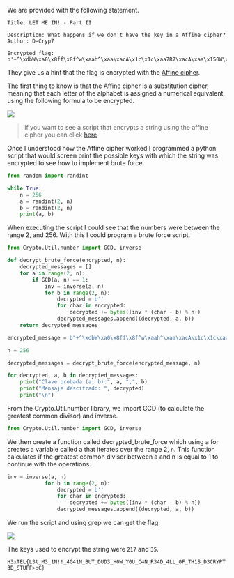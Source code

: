 We are provided with the following statement.

```
Title: LET ME IN! - Part II

Description: What happens if we don't have the key in a Affine cipher?
Author: D-Cryp7

Encrypted flag: b'+^\xdbW\xa0\x8ff\x8f^w\xaah^\xaa\xacA\x1c\x1c\xaa7R7\xacA\xaa\x150W\xaa\xc70\xc7^\xaa+\xd3\xe2\xaa\x94\xd30\xaa\xee7A\xaa\xa5^7\xc7\xaa7\x8f\x8f\xaa\xd3y\xaaW+\xac~\xaa\xc7^\xee\xa5\x94\xf3W^\xc7\xaa~W0yy\xb1M\xee\x18'
```

They give us a hint that the flag is encrypted with the [Affine cipher](https://en.wikipedia.org/wiki/Affine_cipher).

The first thing to know is that the Affine cipher is a substitution cipher, meaning that each letter of the alphabet is assigned a numerical equivalent, using the following formula to be encrypted.

![](https://i.imgur.com/YY1bUJW.png)

> if you want to see a script that encrypts a string using the affine cipher you can click [here](https://gist.github.com/D-Cryp7/391f170e6e57b16b4750203e39379297#file-1-introduction-to-cryptography-ipynb)

Once I understood how the Affine cipher worked I programmed a python script that would screen print the possible keys with which the string was encrypted to see how to implement brute force.

``` python
from random import randint

while True:
    n = 256
    a = randint(2, n)
    b = randint(2, n)
    print(a, b)
```

When executing the script I could see that the numbers were between the range 2, and 256. With this I could program a brute force script.

``` python
from Crypto.Util.number import GCD, inverse

def decrypt_brute_force(encrypted, n):
    decrypted_messages = []
    for a in range(2, n):
        if GCD(a, n) == 1:
            inv = inverse(a, n)
            for b in range(2, n):
                decrypted = b''
                for char in encrypted:
                    decrypted += bytes([inv * (char - b) % n])
                decrypted_messages.append((decrypted, a, b))
    return decrypted_messages

encrypted_message = b"+^\xdbW\xa0\x8ff\x8f^w\xaah^\xaa\xacA\x1c\x1c\xaa7R7\xacA\xaa\x150W\xaa\xc70\xc7^\xaa+\xd3\xe2\xaa\x94\xd30\xaa\xee7A\xaa\xa5^7\xc7\xaa7\x8f\x8f\xaa\xd3y\xaaW+\xac~\xaa\xc7^\xee\xa5\x94\xf3W^\xc7\xaa~W0yy\xb1M\xee\x18"

n = 256

decrypted_messages = decrypt_brute_force(encrypted_message, n)

for decrypted, a, b in decrypted_messages:
    print("Clave probada (a, b):", a, ",", b)
    print("Mensaje descifrado: ", decrypted)
    print("\n")

```

From the Crypto.Util.number library, we import GCD (to calculate the greatest common divisor) and inverse.

``` python
from Crypto.Util.number import GCD, inverse
```
We then create a function called decrypted_brute_force which using a for creates a variable called a that iterates over the range 2, `n`. This function calculates if the greatest common divisor between a and n is equal to 1 to continue with the operations.

``` python
inv = inverse(a, n)
            for b in range(2, n):
                decrypted = b''
                for char in encrypted:
                    decrypted += bytes([inv * (char - b) % n])
                decrypted_messages.append((decrypted, a, b))
```

We run the script and using grep we can get the flag.

![](https://i.imgur.com/Yf3KhUA.png)

The keys used to encrypt the string were `217` and `35`.

`H3xTEL{L3t_M3_1N!!_4G41N_BUT_DUD3_H0W_Y0U_C4N_R34D_4LL_0F_TH1S_D3CRYPT3D_STUFF>:C}`
